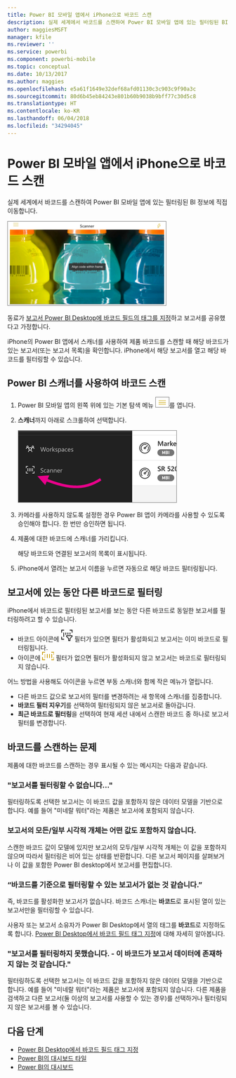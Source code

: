 ```yaml
---
title: Power BI 모바일 앱에서 iPhone으로 바코드 스캔
description: 실제 세계에서 바코드를 스캔하여 Power BI 모바일 앱에 있는 필터링된 BI 정보에 직접 이동합니다.
author: maggiesMSFT
manager: kfile
ms.reviewer: ''
ms.service: powerbi
ms.component: powerbi-mobile
ms.topic: conceptual
ms.date: 10/13/2017
ms.author: maggies
ms.openlocfilehash: e5a61f1649e32def68afd01130c3c903c9f90a3c
ms.sourcegitcommit: 80d6b45eb84243e801b60b9038b9bff77c30d5c8
ms.translationtype: HT
ms.contentlocale: ko-KR
ms.lasthandoff: 06/04/2018
ms.locfileid: "34294045"
---
```

# <a name="scan-a-barcode-with-your-iphone-from-the-power-bi-mobile-app"></a>Power BI 모바일 앱에서 iPhone으로 바코드 스캔
실제 세계에서 바코드를 스캔하여 Power BI 모바일 앱에 있는 필터링된 BI 정보에 직접 이동합니다.

![](media/mobile-apps-scan-barcode-iphone/power-bi-barcode-scanner.png)

동료가 [보고서 Power BI Desktop에 바코드 필드의 태그를 지정](desktop-mobile-barcodes.md)하고 보고서를 공유했다고 가정합니다. 

iPhone의 Power BI 앱에서 스캐너를 사용하여 제품 바코드를 스캔할 때 해당 바코드가 있는 보고서(또는 보고서 목록)을 확인합니다. iPhone에서 해당 보고서를 열고 해당 바코드를 필터링할 수 있습니다.

## <a name="scan-a-barcode-with-the-power-bi-scanner"></a>Power BI 스캐너를 사용하여 바코드 스캔
1. Power BI 모바일 앱의 왼쪽 위에 있는 기본 탐색 메뉴 ![](media/mobile-apps-scan-barcode-iphone/pbi_iph_navmenu.png)를 엽니다. 
2. **스캐너**까지 아래로 스크롤하여 선택합니다. 
   
    ![](media/mobile-apps-scan-barcode-iphone/power-bi-scanner.png)
3. 카메라를 사용하지 않도록 설정한 경우 Power BI 앱이 카메라를 사용할 수 있도록 승인해야 합니다. 한 번만 승인하면 됩니다. 
4. 제품에 대한 바코드에 스캐너를 가리킵니다. 
   
    해당 바코드와 연결된 보고서의 목록이 표시됩니다.
5. iPhone에서 열려는 보고서 이름을 누르면 자동으로 해당 바코드 필터링됩니다.

## <a name="filter-by-other-barcodes-while-in-a-report"></a>보고서에 있는 동안 다른 바코드로 필터링
iPhone에서 바코드로 필터링된 보고서를 보는 동안 다른 바코드로 동일한 보고서를 필터링하려고 할 수 있습니다.

* 바코드 아이콘에 ![](media/mobile-apps-scan-barcode-iphone/power-bi-barcode-filtered-icon-black.png) 필터가 있으면 필터가 활성화되고 보고서는 이미 바코드로 필터링됩니다. 
* 아이콘에 ![](media/mobile-apps-scan-barcode-iphone/power-bi-barcode-unfiltered-icon.png) 필터가 없으면 필터가 활성화되지 않고 보고서는 바코드로 필터링되지 않습니다. 

어느 방법을 사용해도 아이콘을 누르면 부동 스캐너와 함께 작은 메뉴가 열립니다.

* 다른 바코드 값으로 보고서의 필터를 변경하려는 새 항목에 스캐너를 집중합니다. 
* **바코드 필터 지우기**를 선택하여 필터링되지 않은 보고서로 돌아갑니다.
* **최근 바코드로 필터링**을 선택하여 현재 세션 내에서 스캔한 바코드 중 하나로 보고서 필터를 변경합니다.

## <a name="issues-with-scanning-a-barcode"></a>바코드를 스캔하는 문제
제품에 대한 바코드를 스캔하는 경우 표시될 수 있는 메시지는 다음과 같습니다.

### <a name="couldnt-filter-report"></a>"보고서를 필터링할 수 없습니다..."
필터링하도록 선택한 보고서는 이 바코드 값을 포함하지 않은 데이터 모델을 기반으로 합니다. 예를 들어 "미네랄 워터"라는 제품은 보고서에 포함되지 않습니다.  

### <a name="allsome-of-the-visuals-in-the-report-dont-contain-any-value"></a>보고서의 모든/일부 시각적 개체는 어떤 값도 포함하지 않습니다.
스캔한 바코드 값이 모델에 있지만 보고서의 모두/일부 시각적 개체는 이 값을 포함하지 않으며 따라서 필터링은 비어 있는 상태를 반환합니다. 다른 보고서 페이지를 살펴보거나 이 값을 포함한 Power BI desktop에서 보고서를 편집합니다. 

### <a name="looks-like-you-dont-have-any-reports-that-can-be-filtered-by-barcodes"></a>“바코드를 기준으로 필터링할 수 있는 보고서가 없는 것 같습니다.”
즉, 바코드를 활성화한 보고서가 없습니다. 바코드 스캐너는 **바코드**로 표시된 열이 있는 보고서만을 필터링할 수 있습니다.  

사용자 또는 보고서 소유자가 Power BI Desktop에서 열의 태그를 **바코드**로 지정하도록 합니다. [Power BI Desktop에서 바코드 필드 태그 지정](desktop-mobile-barcodes.md)에 대해 자세히 알아봅니다.

### <a name="couldnt-filter-report---looks-like-this-barcode-doesnt-exist-in-the-report-data"></a>"보고서를 필터링하지 못했습니다. - 이 바코드가 보고서 데이터에 존재하지 않는 것 같습니다."
필터링하도록 선택한 보고서는 이 바코드 값을 포함하지 않은 데이터 모델을 기반으로 합니다. 예를 들어 "미네랄 워터"라는 제품은 보고서에 포함되지 않습니다. 다른 제품을 검색하고 다른 보고서(둘 이상의 보고서를 사용할 수 있는 경우)를 선택하거나 필터링되지 않은 보고서를 볼 수 있습니다. 

## <a name="next-steps"></a>다음 단계
* [Power BI Desktop에서 바코드 필드 태그 지정](desktop-mobile-barcodes.md)
* [Power BI의 대시보드 타일](service-dashboard-tiles.md)
* [Power BI의 대시보드](service-dashboards.md)

